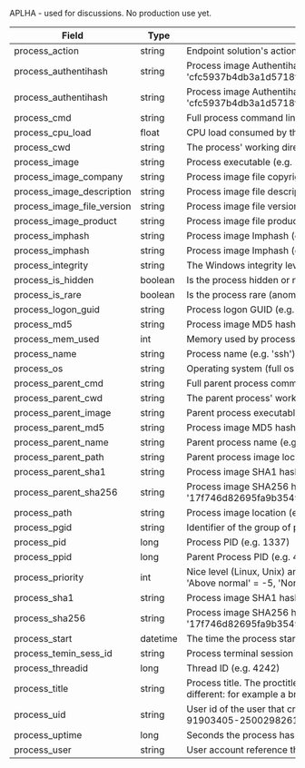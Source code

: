APLHA - used for discussions. No production use yet. 

| Field | Type | Description |
|----------------------------|----------|------------------------------------------------------------------------------------------------------------------------------------------------------------------------|
| process_action | string | Endpoint solution's action on process (e.g. 'allow', 'block') |
| process_authentihash | string | Process image Authentihash (e.g. 'cfc5937b4db3a1d5718fe144b621d50b0a337854ab3f5e2df152b62627f6fd4a') |
| process_authentihash | string | Process image Authentihash (e.g. 'cfc5937b4db3a1d5718fe144b621d50b0a337854ab3f5e2df152b62627f6fd4a') |
| process_cmd | string | Full process command line (e.g. 'ssh -l user 10.0.0.16') |
| process_cpu_load | float | CPU load consumed by the process (in percent) (e.g. '98.5') |
| process_cwd | string | The process' working directory (e.g. 'C:\temp') |
| process_image | string | Process executable (e.g. 'C:\Windows\System32\calc.exe') |
| process_image_company | string | Process image file copyright (e.g. 'Microsoft Corporation') |
| process_image_description | string | Process image file description (e.g. 'Microsoft Management Console') |
| process_image_file_version | string | Process image file version (e.g. '6.1.7600.16385 (win7_rtm.090713-1255)') |
| process_image_product | string | Process image file product (e.g. 'Microsoft® Windows® Operating System') |
| process_imphash | string | Process image Imphash (e.g. 'ceefb55f764020cc5c5f8f23349ab163') |
| process_imphash | string | Process image Imphash (e.g. 'ceefb55f764020cc5c5f8f23349ab163') |
| process_integrity | string | The Windows integrity level of the process (system, high, medium, low, untrusted) |
| process_is_hidden | boolean | Is the process hidden or not (e.g. false) |
| process_is_rare | boolean | Is the process rare (anomaly detection) (e.g. false) |
| process_logon_guid | string | Process logon GUID (e.g. '{c1b49677-9fde-5d1b-0000-002064d30200}') |
| process_md5 | string | Process image MD5 hash (e.g. 'ad7b9c14083b52bc532fba5948342b98') |
| process_mem_used | int | Memory used by process (working set size in byte) (e.g. 120450000)  |
| process_name | string | Process name (e.g. 'ssh') |
| process_os | string | Operating system (full os information, compare Python's platform.uname()) |
| process_parent_cmd | string | Full parent process command line (e.g. 'sshd') |
| process_parent_cwd | string | The parent process' working directory (e.g. 'C:\Windows\System32') |
| process_parent_image | string | Parent process executable (e.g. 'C:\Windows\System32\svchost.exe') |
| process_parent_md5 | string | Process image MD5 hash (e.g. 'ad7b9c14083b52bc532fba5948342b98') |
| process_parent_name | string | Parent process name (e.g. 'svchost.exe') |
| process_parent_path | string | Parent process image location (e.g. 'C:\Windows') |
| process_parent_sha1 | string | Process image SHA1 hash (e.g. 'ee8cbf12d87c4d388f09b4f69bed2e91682920b5') |
| process_parent_sha256 | string | Process image SHA256 hash (e.g. '17f746d82695fa9b35493b41859d39d786d32b23a9d2e00f4011dec7a02402ae') |
| process_path | string | Process image location (e.g. '\\tsclient\temp') |
| process_pgid | string | Identifier of the group of processes the process belongs to |
| process_pid | long | Process PID (e.g. 1337) |
| process_ppid | long | Parent Process PID (e.g. 42) |
| process_priority | int | Nice level (Linux, Unix) and process priority (Windows; 'Realtime' = -20, 'High' = -15, 'Above normal' = -5, 'Normal' = 0, 'Below normal' = 10, 'Low' = 19) (e.g. -10) |
| process_sha1 | string | Process image SHA1 hash (e.g. 'ee8cbf12d87c4d388f09b4f69bed2e91682920b5') |
| process_sha256 | string | Process image SHA256 hash (e.g. '17f746d82695fa9b35493b41859d39d786d32b23a9d2e00f4011dec7a02402ae') |
| process_start | datetime | The time the process started (e.g. '2016-05-23T08:05:34.853Z') |
| process_temin_sess_id | string | Process terminal session ID (e.g. 1) |
| process_threadid | long | Thread ID (e.g. 4242) |
| process_title | string | Process title. The proctitle, sometimes the same as process name. Can also be different: for example a browser setting its title to the web page currently opened. |
| process_uid | string | User id of the user that created the process (e.g. '1', 'S-1-5-21-549688327-91903405-2500298261-1000') |
| process_uptime | long | Seconds the process has been up (e.g. 127381) |
| process_user | string | User account reference that created the process (e.g. 'Administrator', 'DOM\u123') |
